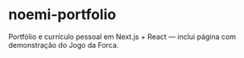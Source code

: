 # noemi-portfolio
Portfólio e currículo pessoal em Next.js + React — inclui página com demonstração do Jogo da Forca.
